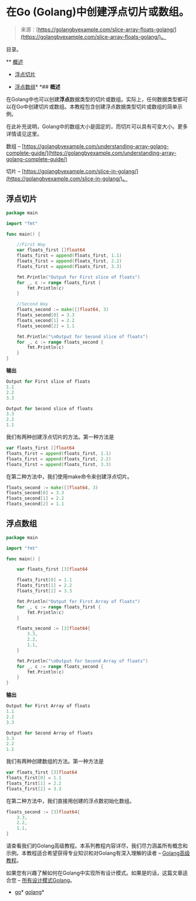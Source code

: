 <!--yml

类别：未分类。

日期：2024-10-13 06:40:11。

-->

# 在Go (Golang)中创建浮点切片或数组。

> 来源：[https://golangbyexample.com/slice-array-floats-golang/](https://golangbyexample.com/slice-array-floats-golang/)。

目录。

**   [概述](#Overview "Overview")

+   [浮点切片](#Slice_of_Float "Slice of Float")

+   [浮点数组](#Array_of_Floats "Array of Floats")*  *## **概述**

在Golang中也可以创建**浮点**数据类型的切片或数组。实际上，任何数据类型都可以在Go中创建切片或数组。本教程包含创建浮点数据类型切片或数组的简单示例。

在此补充说明，Golang中的数组大小是固定的，而切片可以具有可变大小。更多详情请见这里。

数组 – [https://golangbyexample.com/understanding-array-golang-complete-guide/](https://golangbyexample.com/understanding-array-golang-complete-guide/)

切片 – [https://golangbyexample.com/slice-in-golang/](https://golangbyexample.com/slice-in-golang/)。

## **浮点切片**

```go
package main

import "fmt"

func main() {

	//First Way
	var floats_first []float64
	floats_first = append(floats_first, 1.1)
	floats_first = append(floats_first, 2.2)
	floats_first = append(floats_first, 3.3)

	fmt.Println("Output for First slice of floats")
	for _, c := range floats_first {
		fmt.Println(c)
	}

	//Second Way
	floats_second := make([]float64, 3)
	floats_second[0] = 3.3
	floats_second[1] = 2.2
	floats_second[2] = 1.1

	fmt.Println("\nOutput for Second slice of floats")
	for _, c := range floats_second {
		fmt.Println(c)
	}
}
```

**输出**

```go
Output for First slice of floats
1.1
2.2
3.3

Output for Second slice of floats
3.3
2.2
1.1
```

我们有两种创建浮点切片的方法。第一种方法是

```go
var floats_first []float64
floats_first = append(floats_first, 1.1)
floats_first = append(floats_first, 2.2)
floats_first = append(floats_first, 3.3)
```

在第二种方法中，我们使用make命令来创建浮点切片。

```go
floats_second := make([]float64, 3)
floats_second[0] = 3.3
floats_second[1] = 2.2
floats_second[2] = 1.1
```

## **浮点数组**

```go
package main

import "fmt"

func main() {

	var floats_first [3]float64

	floats_first[0] = 1.1
	floats_first[1] = 2.2
	floats_first[2] = 3.3

	fmt.Println("Output for First Array of floats")
	for _, c := range floats_first {
		fmt.Println(c)
	}

	floats_second := [3]float64{
		3.3,
		2.2,
		1.1,
	}

	fmt.Println("\nOutput for Second Array of floats")
	for _, c := range floats_second {
		fmt.Println(c)
	}
}
```

**输出**

```go
Output for First Array of floats
1.1
2.2
3.3

Output for Second Array of floats
3.3
2.2
1.1
```

我们有两种创建数组的方法。第一种方法是

```go
var floats_first [3]float64
floats_first[0] = 1.1
floats_first[1] = 2.2
floats_first[2] = 3.3
```

在第二种方法中，我们直接用创建的浮点数初始化数组。

```go
floats_second := [3]float64{
	3.3,
	2.2,
	1.1,
}
```

请查看我们的Golang高级教程。本系列教程内容详尽，我们尽力涵盖所有概念和示例。本教程适合希望获得专业知识和对Golang有深入理解的读者 – [Golang高级教程](https://golangbyexample.com/golang-comprehensive-tutorial/)。

如果您有兴趣了解如何在Golang中实现所有设计模式。如果是的话，这篇文章适合您 – [所有设计模式Golang](https://golangbyexample.com/all-design-patterns-golang/)。

+   [go](https://golangbyexample.com/tag/go/)*   [golang](https://golangbyexample.com/tag/golang/)*
